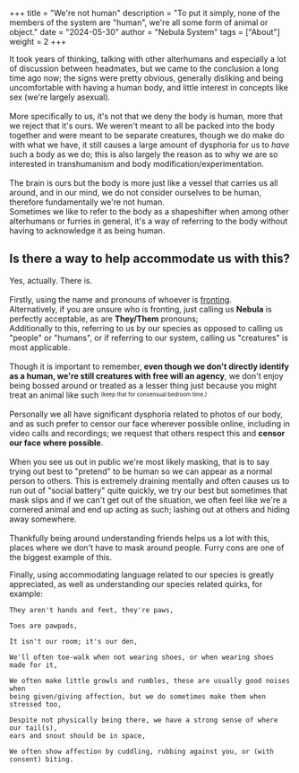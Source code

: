 +++
title = "We're not human"
description = "To put it simply, none of the members of the system are \"human\", we're all some form of animal or object."
date = "2024-05-30"
author = "Nebula System"
tags = ["About"]
weight = 2
+++



It took years of thinking, talking with other alterhumans and especially a lot of discussion between headmates, but we came to the conclusion a long time ago now; the signs were pretty obvious, generally disliking and being uncomfortable with having a human body, and little interest in concepts like sex (we're largely asexual).\
\
More specifically to us, it's not that we deny the body is human, more that we reject that it's ours. We weren't meant to all be packed into the body together and were meant to be separate creatures, though we do make do with what we have, it still causes a large amount of dysphoria for us to *have* such a body as we do; this is also largely the reason as to why we are so interested in transhumanism and body modification/experimentation.\
\
The brain is ours but the body is more just like a vessel that carries us all around, and in our mind, we do not consider ourselves to be human, therefore fundamentally we're not human.\
Sometimes we like to refer to the body as a shapeshifter when among other alterhumans or furries in general, it's a way of referring to the body without having to acknowledge it as being human.

Is there a way to help accommodate us with this?
---
Yes, actually. There is.\
\
Firstly, using the name and pronouns of whoever is [fronting](/posts/headmates).\
Alternatively, if you are unsure who is fronting, just calling us **Nebula** is perfectly acceptable, as are **They/Them** pronouns;\
Additionally to this, referring to us by our species as opposed to calling us "people" or "humans", or if referring to our system, calling us "creatures" is most applicable.\
\
Though it is important to remember, **even though we don't directly identify as a human, we're still creatures with free will an agency**, we don't enjoy being bossed around or treated as a lesser thing just because you might treat an animal like such <sup><sub>(keep that for consensual bedroom time.)</sub></sup>\
\
Personally we all have significant dysphoria related to photos of our body, and as such prefer to censor our face wherever possible online, including in video calls and recordings; we request that others respect this and **censor our face where possible**.\
\
When you see us out in public we're most likely masking, that is to say trying out best to "pretend" to be human so we can appear as a normal person to others. This is extremely draining mentally and often causes us to run out of "social battery" quite quickly, we try our best but sometimes that mask slips and if we can't get out of the situation, we often feel like we're a cornered animal and end up acting as such; lashing out at others and hiding away somewhere.\
\
Thankfully being around understanding friends helps us a lot with this, places where we don't have to mask around people. Furry cons are one of the biggest example of this.

Finally, using accommodating language related to our species is greatly appreciated, as well as understanding our species related quirks, for example:
```
They aren't hands and feet, they're paws,

Toes are pawpads,

It isn't our room; it's our den,

We'll often toe-walk when not wearing shoes, or when wearing shoes made for it,

We often make little growls and rumbles, these are usually good noises when 
being given/giving affection, but we do sometimes make them when stressed too,

Despite not physically being there, we have a strong sense of where our tail(s), 
ears and snout should be in space,

We often show affection by cuddling, rubbing against you, or (with consent) biting.
```